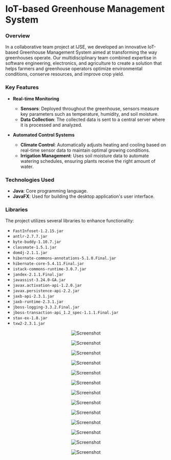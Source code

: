 # IoT-based Greenhouse Management System

### Overview
In a collaborative team project at IJSE, we developed an innovative IoT-based Greenhouse Management System aimed at transforming the way greenhouses operate. Our multidisciplinary team combined expertise in software engineering, electronics, and agriculture to create a solution that helps farmers and greenhouse operators optimize environmental conditions, conserve resources, and improve crop yield.

### Key Features
- **Real-time Monitoring**
  - **Sensors**: Deployed throughout the greenhouse, sensors measure key parameters such as temperature, humidity, and soil moisture.
  - **Data Collection**: The collected data is sent to a central server where it is processed and analyzed.

- **Automated Control Systems**
  - **Climate Control**: Automatically adjusts heating and cooling based on real-time sensor data to maintain optimal growing conditions.
  - **Irrigation Management**: Uses soil moisture data to automate watering schedules, ensuring plants receive the right amount of water.

### Technologies Used
- **Java**: Core programming language.
- **JavaFX**: Used for building the desktop application's user interface.

### Libraries
The project utilizes several libraries to enhance functionality:
- `FastInfoset-1.2.15.jar`
- `antlr-2.7.7.jar`
- `byte-buddy-1.10.7.jar`
- `classmate-1.5.1.jar`
- `dom4j-2.1.1.jar`
- `hibernate-commons-annotations-5.1.0.Final.jar`
- `hibernate-core-5.4.11.Final.jar`
- `istack-commons-runtime-3.0.7.jar`
- `jandex-2.1.1.Final.jar`
- `javassist-3.24.0-GA.jar`
- `javax.activation-api-1.2.0.jar`
- `javax.persistence-api-2.2.jar`
- `jaxb-api-2.3.1.jar`
- `jaxb-runtime-2.3.1.jar`
- `jboss-logging-3.3.2.Final.jar`
- `jboss-transaction-api_1.2_spec-1.1.1.Final.jar`
- `stax-ex-1.8.jar`
- `txw2-2.3.1.jar`

<p align="center">
  <img src="https://github.com/Nisitha-Pramoad/GreenhouseManagementSystem/blob/master/src/main/resources/repo_assets/User.png" alt="Screenshot" />
</p>
<p align="center">
  <img src="https://github.com/Nisitha-Pramoad/GreenhouseManagementSystem/blob/master/src/main/resources/repo_assets/Labour%20login%20frame.png" alt="Screenshot" />
</p>
<p align="center">
  <img src="https://github.com/Nisitha-Pramoad/GreenhouseManagementSystem/blob/master/src/main/resources/repo_assets/Dashboard.png" alt="Screenshot" />
</p>
<p align="center">
  <img src="https://github.com/Nisitha-Pramoad/GreenhouseManagementSystem/blob/master/src/main/resources/repo_assets/Humidity.png" alt="Screenshot" />
</p>
<p align="center">
  <img src="https://github.com/Nisitha-Pramoad/GreenhouseManagementSystem/blob/master/src/main/resources/repo_assets/humidity%20setting.png" alt="Screenshot" />
</p>
<p align="center">
  <img src="https://github.com/Nisitha-Pramoad/GreenhouseManagementSystem/blob/master/src/main/resources/repo_assets/Temperature.png" alt="Screenshot" />
</p>
<p align="center">
  <img src="https://github.com/Nisitha-Pramoad/GreenhouseManagementSystem/blob/master/src/main/resources/repo_assets/Temperature%20setting.png" alt="Screenshot" />
</p>
<p align="center">
  <img src="https://github.com/Nisitha-Pramoad/GreenhouseManagementSystem/blob/master/src/main/resources/repo_assets/Temperature%20Report.png" alt="Screenshot" />
</p>
<p align="center">
  <img src="https://github.com/Nisitha-Pramoad/GreenhouseManagementSystem/blob/master/src/main/resources/repo_assets/Water%20Level%20Controller.png" alt="Screenshot" />
</p>
<p align="center">
  <img src="https://github.com/Nisitha-Pramoad/GreenhouseManagementSystem/blob/master/src/main/resources/repo_assets/water%20supply%20setting.png" alt="Screenshot" />
</p>
<p align="center">
  <img src="https://github.com/Nisitha-Pramoad/GreenhouseManagementSystem/blob/master/src/main/resources/repo_assets/Water%20Level%20Report.png" alt="Screenshot" />
</p>
<p align="center">
  <img src="https://github.com/Nisitha-Pramoad/GreenhouseManagementSystem/blob/master/src/main/resources/repo_assets/Sunlight%20status.png" alt="Screenshot" />
</p>
<p align="center">
  <img src="https://github.com/Nisitha-Pramoad/GreenhouseManagementSystem/blob/master/src/main/resources/repo_assets/(profile%20pic%20page)%20logout.png" alt="Screenshot" />
</p>

